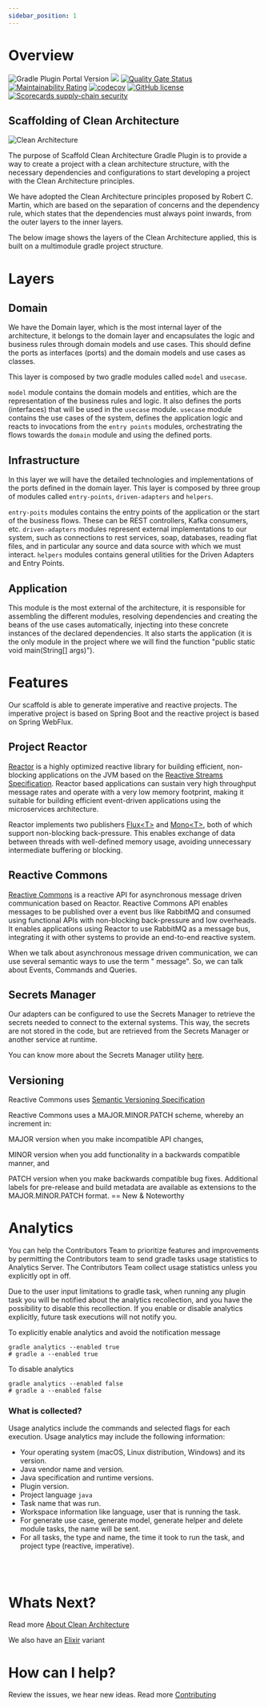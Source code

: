 ```yaml
---
sidebar_position: 1
---
```


# Overview

![Gradle Plugin Portal Version](https://img.shields.io/gradle-plugin-portal/v/co.com.bancolombia.cleanArchitecture)
![](https://github.com/bancolombia/scaffold-clean-architecture/workflows/gradle-actions/badge.svg)
[![Quality Gate Status](https://sonarcloud.io/api/project_badges/measure?project=bancolombia_scaffold-clean-architecture&metric=alert_status)](https://sonarcloud.io/dashboard?id=bancolombia_scaffold-clean-architecture)
[![Maintainability Rating](https://sonarcloud.io/api/project_badges/measure?project=bancolombia_scaffold-clean-architecture&metric=sqale_rating)](https://sonarcloud.io/dashboard?id=bancolombia_scaffold-clean-architecture)
[![codecov](https://codecov.io/gh/bancolombia/scaffold-clean-architecture/branch/master/graph/badge.svg)](https://codecov.io/gh/bancolombia/scaffold-clean-architecture)
[![GitHub license](https://shields.io/badge/license-Apache%202-blue)](https://github.com/bancolombia/scaffold-clean-architecture/blob/master/LICENSE)
[![Scorecards supply-chain security](https://github.com/bancolombia/scaffold-clean-architecture/actions/workflows/scorecards-analysis.yml/badge.svg)](https://github.com/bancolombia/scaffold-clean-architecture/actions/workflows/scorecards-analysis.yml)

## Scaffolding of Clean Architecture

![Clean Architecture](https://miro.medium.com/max/1400/1*ZdlHz8B0-qu9Y-QO3AXR_w.png)

The purpose of Scaffold Clean Architecture Gradle Plugin is to provide a way to create a project with a clean
architecture structure, with the necessary dependencies and configurations to start developing a project with the Clean
Architecture principles.

We have adopted the Clean Architecture principles proposed by Robert C. Martin, which are based on the separation of
concerns and the dependency rule, which states that the dependencies must always point inwards, from the outer layers to
the inner layers.

The below image shows the layers of the Clean Architecture applied, this is built on a multimodule gradle project
structure.

# Layers

## Domain

We have the Domain layer, which is the most internal layer of the architecture, it belongs to the domain layer and
encapsulates the logic and business rules through domain models and use cases.
This should define the ports as interfaces (ports) and the domain models and use cases as classes.

This layer is composed by two gradle modules called `model` and `usecase`.

`model` module contains the domain models and entities, which are the representation of the business rules and logic. It
also defines the ports (interfaces) that will be used in the `usecase` module.
`usecase` module contains the use cases of the system, defines the application logic and reacts to invocations from
the `entry points` modules, orchestrating the flows towards the `domain` module and using the defined ports.

## Infrastructure

In this layer we will have the detailed technologies and implementations of the ports defined in the domain layer. This
layer is composed by three group of modules called `entry-points`, `driven-adapters` and `helpers`.

`entry-poits` modules contains the entry points of the application or the start of the business flows. These can be REST
controllers, Kafka consumers, etc.
`driven-adapters` modules represent external implementations to our system, such as connections to rest services, soap,
databases, reading flat files, and in particular any source and data source with which we must interact.
`helpers` modules contains general utilities for the Driven Adapters and Entry Points.

## Application

This module is the most external of the architecture, it is responsible for assembling the different modules, resolving
dependencies and creating the beans of the use cases automatically, injecting into these concrete instances of the
declared dependencies. It also starts the application (it is the only module in the project where we will find the
function "public static void main(String[] args)").

# Features

Our scaffold is able to generate imperative and reactive projects. The imperative project is based on Spring Boot and
the reactive project is based on Spring WebFlux.

## Project Reactor

[Reactor](https://projectreactor.io) is a highly optimized reactive library for
building efficient, non-blocking applications on the JVM based on the
[Reactive Streams Specification](https://github.com/reactive-streams/reactive-streams-jvm).
Reactor based applications can sustain very high throughput message rates
and operate with a very low memory footprint,
making it suitable for building efficient event-driven applications using
the microservices architecture.

Reactor implements two publishers
[Flux\<T>](https://projectreactor.io/docs/core/release/api/reactor/core/publisher/Flux.html) and
[Mono\<T>](https://projectreactor.io/docs/core/release/api/reactor/core/publisher/Mono.html),
both of which support non-blocking back-pressure.
This enables exchange of data between threads with well-defined memory usage,
avoiding unnecessary intermediate buffering or blocking.

## Reactive Commons

[Reactive Commons](https://reactivecommons.org/reactive-commons-java) is a reactive API for asynchronous message driven
communication based on Reactor.
Reactive Commons API enables messages to be published over a event bus like RabbitMQ and consumed using functional APIs
with non-blocking back-pressure and low overheads.
It enables applications using Reactor to use RabbitMQ as a message bus, integrating it with other systems to provide an
end-to-end reactive system.

When we talk about asynchronous message driven communication, we can use several semantic ways to use the term "
message". So, we can talk about Events, Commands and Queries.

## Secrets Manager

Our adapters can be configured to use the Secrets Manager to retrieve the secrets needed to connect to the external
systems. This way, the secrets are not stored in the code, but are retrieved from the Secrets Manager or another service
at runtime.

You can know more about the Secrets Manager utility [here](https://github.com/bancolombia/secrets-manager).

## Versioning

Reactive Commons uses [Semantic Versioning Specification](https://semver.org)

Reactive Commons uses a MAJOR.MINOR.PATCH scheme, whereby an increment in:

MAJOR version when you make incompatible API changes,

MINOR version when you add functionality in a backwards compatible manner, and

PATCH version when you make backwards compatible bug fixes. Additional labels for pre-release and build metadata are
available as extensions to the MAJOR.MINOR.PATCH format. == New & Noteworthy

# Analytics

You can help the Contributors Team to prioritize features and improvements by permitting the Contributors team to send
gradle tasks usage statistics to Analytics Server.
The Contributors Team collect usage statistics unless you explicitly opt in off.

Due to the user input limitations to gradle task, when running any plugin task you will be notified about the analytics
recollection, and you have the possibility to disable this recollection. If you enable or disable analytics explicitly,
future task executions will not notify you.

To explicitly enable analytics and avoid the notification message

```shell
gradle analytics --enabled true
# gradle a --enabled true
```

To disable analytics

```shell
gradle analytics --enabled false
# gradle a --enabled false
```

### What is collected?

Usage analytics include the commands and selected flags for each execution.
Usage analytics may include the following information:

- Your operating system \(macOS, Linux distribution, Windows\) and its version.
- Java vendor name and version.
- Java specification and runtime versions.
- Plugin version.
- Project language `java`
- Task name that was run.
- Workspace information like language, user that is running the task.
- For generate use case, generate model, generate helper and delete module tasks, the name will be sent.
- For all tasks, the type and name, the time it took to run the task, and project type (reactive, imperative).

<br/><br/>

# Whats Next?

Read
more [About Clean Architecture](https://medium.com/bancolombia-tech/clean-architecture-aislando-los-detalles-4f9530f35d7a)

We also have an [Elixir](https://bancolombia.github.io/scaffold-clean-architecture-ex/) variant

# How can I help?

Review the issues, we hear new ideas. Read
more [Contributing](https://github.com/bancolombia/scaffold-clean-architecture/wiki/Contributing)
